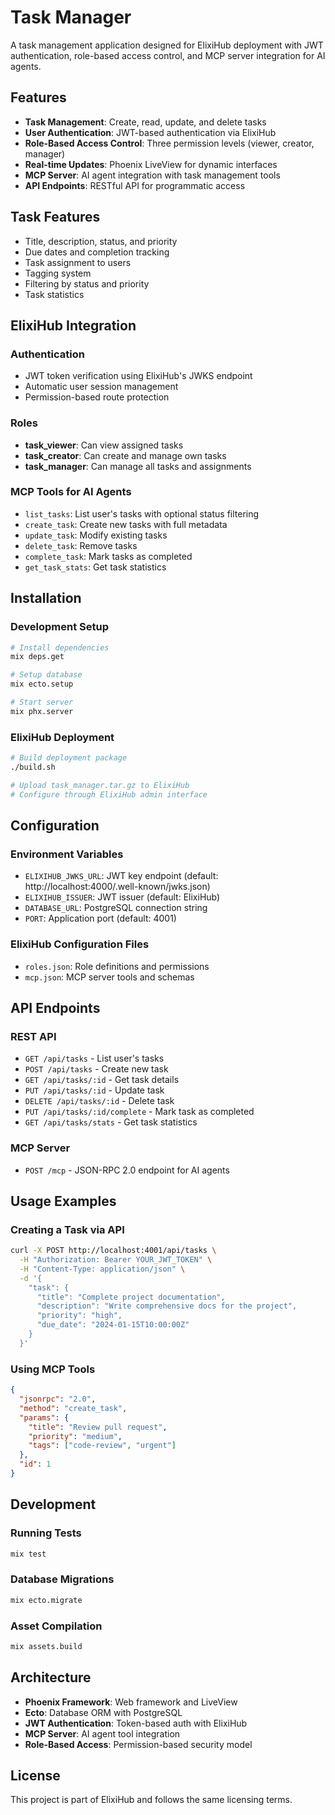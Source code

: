 # Task Manager

A task management application designed for ElixiHub deployment with JWT authentication, role-based access control, and MCP server integration for AI agents.

## Features

- **Task Management**: Create, read, update, and delete tasks
- **User Authentication**: JWT-based authentication via ElixiHub
- **Role-Based Access Control**: Three permission levels (viewer, creator, manager)
- **Real-time Updates**: Phoenix LiveView for dynamic interfaces
- **MCP Server**: AI agent integration with task management tools
- **API Endpoints**: RESTful API for programmatic access

## Task Features

- Title, description, status, and priority
- Due dates and completion tracking
- Task assignment to users
- Tagging system
- Filtering by status and priority
- Task statistics

## ElixiHub Integration

### Authentication
- JWT token verification using ElixiHub's JWKS endpoint
- Automatic user session management
- Permission-based route protection

### Roles
- **task_viewer**: Can view assigned tasks
- **task_creator**: Can create and manage own tasks  
- **task_manager**: Can manage all tasks and assignments

### MCP Tools for AI Agents
- `list_tasks`: List user's tasks with optional status filtering
- `create_task`: Create new tasks with full metadata
- `update_task`: Modify existing tasks
- `delete_task`: Remove tasks
- `complete_task`: Mark tasks as completed
- `get_task_stats`: Get task statistics

## Installation

### Development Setup
```bash
# Install dependencies
mix deps.get

# Setup database
mix ecto.setup

# Start server
mix phx.server
```

### ElixiHub Deployment
```bash
# Build deployment package
./build.sh

# Upload task_manager.tar.gz to ElixiHub
# Configure through ElixiHub admin interface
```

## Configuration

### Environment Variables
- `ELIXIHUB_JWKS_URL`: JWT key endpoint (default: http://localhost:4000/.well-known/jwks.json)
- `ELIXIHUB_ISSUER`: JWT issuer (default: ElixiHub)
- `DATABASE_URL`: PostgreSQL connection string
- `PORT`: Application port (default: 4001)

### ElixiHub Configuration Files
- `roles.json`: Role definitions and permissions
- `mcp.json`: MCP server tools and schemas

## API Endpoints

### REST API
- `GET /api/tasks` - List user's tasks
- `POST /api/tasks` - Create new task
- `GET /api/tasks/:id` - Get task details
- `PUT /api/tasks/:id` - Update task
- `DELETE /api/tasks/:id` - Delete task
- `PUT /api/tasks/:id/complete` - Mark task as completed
- `GET /api/tasks/stats` - Get task statistics

### MCP Server
- `POST /mcp` - JSON-RPC 2.0 endpoint for AI agents

## Usage Examples

### Creating a Task via API
```bash
curl -X POST http://localhost:4001/api/tasks \
  -H "Authorization: Bearer YOUR_JWT_TOKEN" \
  -H "Content-Type: application/json" \
  -d '{
    "task": {
      "title": "Complete project documentation",
      "description": "Write comprehensive docs for the project",
      "priority": "high",
      "due_date": "2024-01-15T10:00:00Z"
    }
  }'
```

### Using MCP Tools
```json
{
  "jsonrpc": "2.0",
  "method": "create_task",
  "params": {
    "title": "Review pull request",
    "priority": "medium",
    "tags": ["code-review", "urgent"]
  },
  "id": 1
}
```

## Development

### Running Tests
```bash
mix test
```

### Database Migrations
```bash
mix ecto.migrate
```

### Asset Compilation
```bash
mix assets.build
```

## Architecture

- **Phoenix Framework**: Web framework and LiveView
- **Ecto**: Database ORM with PostgreSQL
- **JWT Authentication**: Token-based auth with ElixiHub
- **MCP Server**: AI agent tool integration
- **Role-Based Access**: Permission-based security model

## License

This project is part of ElixiHub and follows the same licensing terms.